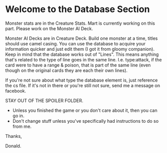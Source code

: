 # Welcome to the Database Section
Monster stats are in the Creature Stats. Mart is currently working on this part. Please work on the Monster AI Deck. 

Monster AI Decks are in Creature Deck. Build one monster at a time, titles should use camel casing. You can use the database to acquire your information quicker and just edit them (I got it from gloomy companion). Keep in mind that the database works out of "Lines". This means anything that's related to the type of line goes in the same line. I.e. type:attack, if the card were to have a range & poison, that is part of the same line (even though on the original cards they are each their own lines). 

If you're not sure about what type the database element is, just reference the cs file. If it's not in there or you're still not sure, send me a message on facebook. 

STAY OUT OF THE SPOILER FOLDER. 
- Unless you finished the game or you don't care about it, then you can go in. 
- Don't change stuff unless you've specifically had instructions to do so from me. 


Thanks,

Donald. 
